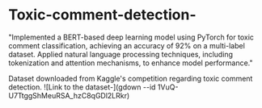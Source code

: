 # Toxic-comment-detection-
"Implemented a BERT-based deep learning model using PyTorch for toxic comment classification, achieving an accuracy of 92% on a multi-label dataset. Applied natural language processing techniques, including tokenization and attention mechanisms, to enhance model performance."

Dataset downloaded from Kaggle's competition regarding toxic comment detection.
![Link to the dataset-](gdown --id 1VuQ-U7TtggShMeuRSA_hzC8qGDl2LRkr)
